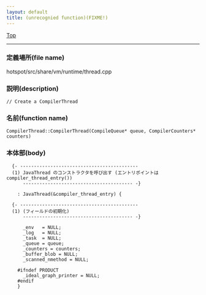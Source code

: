 ```yaml
---
layout: default
title: (unrecognied function)(FIXME!)
---
```

[Top](../index.html)

--- 
### 定義場所(file name)
hotspot/src/share/vm/runtime/thread.cpp
### 説明(description)

```
// Create a CompilerThread
```

### 名前(function name)
```
CompilerThread::CompilerThread(CompileQueue* queue, CompilerCounters* counters)
```

### 本体部(body)
```
  {- -------------------------------------------
  (1) JavaThread のコンストラクタを呼び出す (エントリポイントは compiler_thread_entry())
      ---------------------------------------- -}

	: JavaThread(&compiler_thread_entry) {

  {- -------------------------------------------
  (1) (フィールドの初期化)
      ---------------------------------------- -}

	  _env   = NULL;
	  _log   = NULL;
	  _task  = NULL;
	  _queue = queue;
	  _counters = counters;
	  _buffer_blob = NULL;
	  _scanned_nmethod = NULL;
	
	#ifndef PRODUCT
	  _ideal_graph_printer = NULL;
	#endif
	}
	
```


